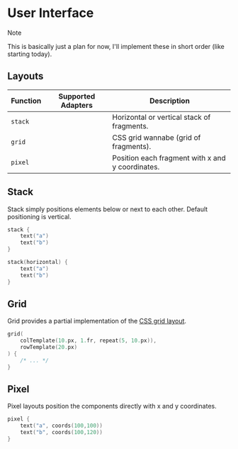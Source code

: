 # User Interface

> [!NOTE]
> 
> This is basically just a plan for now, I'll implement these in short order (like starting today).
> 

## Layouts

| Function | Supported Adapters | Description                                      |
|----------|--------------------|--------------------------------------------------|
| `stack`  |                    | Horizontal or vertical stack of fragments.       |
| `grid`   |                    | CSS grid wannabe (grid of fragments).            |                                                
| `pixel`  |                    | Position each fragment with x and y coordinates. |

## Stack

Stack simply positions elements below or next to each other. Default positioning is vertical.

```kotlin
stack {
    text("a")
    text("b")
}
```

```kotlin
stack(horizontal) {
    text("a")
    text("b")
}
```

## Grid

Grid provides a partial implementation of the [CSS grid layout](https://developer.mozilla.org/en-US/docs/Web/CSS/CSS_grid_layout).

```kotlin
grid(
    colTemplate(10.px, 1.fr, repeat(5, 10.px)),
    rowTemplate(20.px)
) {
    /* ... */
}
```

## Pixel

Pixel layouts position the components directly with x and y coordinates.

```kotlin
pixel {
    text("a", coords(100,100))
    text("b", coords(100,120))
}
```